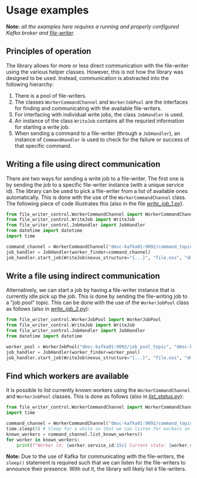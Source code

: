 # Usage examples


**Note:** _all the examples here requires a running and properly configured Kafka broker and [file-writer](https://github.com/ess-dmsc/kafka-to-nexus)._

## Principles of operation

The library allows for more or less direct communication with the file-writer using the various helper classes. However, this is not how the library was designed to be used. Instead, communication is abstracted into the following hierarchy:

1. There is a pool of file-writers.
2. The classes `WorkerCommandChannel` and `WorkerJobPool` are the interfaces for finding and communicating with the available file-writers.
3. For interfacing with individual write jobs, the class `JobHandler` is used.
4. An instance of the class `WriteJob` contains all the requried information for starting a write job.
5. When sending a command to a file-writer (through a `JobHandler`), an instance of `CommandHandler` is used to check for the failure or success of that specific command.

## Writing a file using direct communication

There are two ways for sending a write job to a file-writer. The first one is by sending the job to a specific file-writer instance (with a unique service id). The library can be used to pick a file-writer from a list of available ones automatically. This is done with the use of the `WorkerCommandChannel` class. The following piece of code illustrates this (also in the file [*write_job_1.py*](write_job_1.py)).

```python
from file_writer_control.WorkerCommandChannel import WorkerCommandChannel
from file_writer_control.WriteJob import WriteJob
from file_writer_control.JobHandler import JobHandler
from datetime import datetime
import time

command_channel = WorkerCommandChannel("dmsc-kafka01:9092/command_topic")
job_handler = JobHandler(worker_finder=command_channel)
job_handler.start_job(WriteJob(nexus_structure="{...}", "file.nxs", "dmsc-kafka01:9092", datetime.now()))
```

## Write a file using indirect communication

Alternatively, we can start a job by having a file-writer instance that is currently idle pick up the job. This is done by sending the file-writing job to a "job pool" topic. This can be done with the use of the `WorkerJobPool` class as follows (also in [*write_job_2.py*](write_job_2.py)):

```python
from file_writer_control.WorkerJobPool import WorkerJobPool
from file_writer_control.WriteJob import WriteJob
from file_writer_control.JobHandler import JobHandler
from datetime import datetime

worker_pool = WorkerJobPool("dmsc-kafka01:9092/job_pool_topic", "dmsc-kafka01:9092/command_topic")
job_handler = JobHandler(worker_finder=worker_pool)
job_handler.start_job(WriteJob(nexus_structure="{...}", "file.nxs", "dmsc-kafka01:9092", datetime.now()))
```

## Find which workers are available

It is possible to list currently known workers using the `WorkerCommandChannel` and `WorkerJobPool` classes. This is done as follows (also in [*list_status.py*](list_workers.py)):

```python
from file_writer_control.WorkerCommandChannel import WorkerCommandChannel
import time

command_channel = WorkerCommandChannel("dmsc-kafka01:9092/command_topic")
time.sleep(5) # Sleep for a while so that we can listen for workers on the topic
known_workers = command_channel.list_known_workers()
for worker in known_workers:
    print(f"Worker id: {worker.service_id:15s} Current state: {worker.state}")
```

**Note:** Due to the use of Kafka for communicating with the file-writers, the `sleep()` statement is required such that we can listen for the file-writers to announce their presence. With out it, the library will likely list `0` file-writers.
